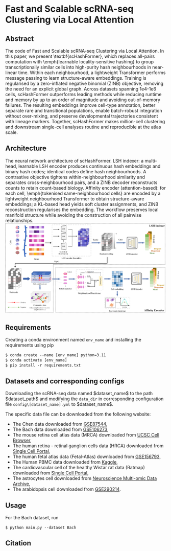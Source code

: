 # Fast and Scalable scRNA-seq Clustering via Local Attention
## Abstract
The code of Fast and Scalable scRNA-seq Clustering via Local Attention.
In this paper, we present \textbf{scHashFormer}, which replaces all-pairs computation with \emph{learnable locality-sensitive hashing} to group transcriptionally similar cells into high-purity hash neighbourhoods in near-linear time. Within each neighbourhood, a lightweight Transformer performs message passing to learn structure-aware embeddings. Training is regularised by a zero-inflated negative binomial (ZINB) objective, removing the need for an explicit global graph. Across datasets spanning 1e4-1e6 cells, scHashFormer outperforms leading methods while reducing runtime and memory by up to an order of magnitude and avoiding out-of-memory failures. The resulting embeddings improve cell-type annotation, better separate rare and transitional populations, enable batch-robust integration without over-mixing, and preserve developmental trajectories consistent with lineage markers. Together, scHashFormer makes million-cell clustering and downstream single-cell analyses routine and reproducible at the atlas scale.

## Architecture
The neural network architecture of scHashFormer. LSH indexer: a multi-head, learnable LSH encoder produces continuous hash embeddings and binary hash codes; identical codes define hash neighbourhoods. A contrastive objective tightens within-neighbourhood similarity and separates cross-neighbourhood pairs, and a ZINB decoder reconstructs counts to retain count-based biology. Affinity encoder (attention-based): for each cell, \emph{tokenised same-neighbourhood cells} are encoded by a lightweight neighbourhood Transformer to obtain structure-aware embeddings; a KL-based head yields soft cluster assignments, and ZINB reconstruction regularises the embedding. The workflow preserves local manifold structure while avoiding the construction of all pairwise relationships.![fram1 (1)](./scHashFormer.png)

## Requirements
Creating a conda environment named `env_name` and installing the requirements using pip 
```
$ conda create --name [env_name] python=3.11
$ conda activate [env_name] 
$ pip install -r requirements.txt
```

## Datasets and corresponding configs
Downloading the scRNA-seq data named \$dataset_name\$ to the path \$dataset_path\$ and modifying the `data_dir` in corresponding configuration file `config\[dataset_name].yml` to \$dataset_name\$.

The specific data file can be downloaded from the following website:
- The Chen data downloaded from [GSE87544](https://www.ncbi.nlm.nih.gov/geo/query/acc.cgi?acc=GSE87544),
- The Bach data downloaded from [GSE106273](https://www.ncbi.nlm.nih.gov/geo/query/acc.cgi?acc=GSE106273),
- The mouse retina cell atlas data (MRCA) downloaded from [UCSC Cell Browser](https://cells.ucsc.edu/muscle-cell-atlas/),
- The human retina - retinal ganglion cells data (HRCA) downloaded from [Single Cell Portal](https://singlecell.broadinstitute.org/single_cell/study/SCP2808/hrca-snrna-seq-of-the-human-retina-retinal-ganglion-cells),
- The human fetal atlas data (Fetal-Atlas) downloaded from [GSE156793](https://www.ncbi.nlm.nih.gov/geo/query/acc.cgi?acc=GSE156793),
- The Human PBMC data downloaded from [Kaggle](https://www.kaggle.com/competitions/open-problems-single-cell-perturbations/data),
- The cardiovascular cell of the healthy Wistar rat data (Ratmap) downloaded from [Single Cell Portal](https://singlecell.broadinstitute.org/single_cell/study/SCP2828/transcriptional-profile-of-the-rat-cardiovascular-system-at-single-cell-resolution),
- The astrocytes cell downloaded from [Neuroscience Multi-omic Data Archive](https://data.nemoarchive.org/biccn/grant/u01_feng/feng/transcriptome/sncell/10x_v3.1/),
- The arabidopsis cell downloaded from [GSE290214](https://www.ncbi.nlm.nih.gov/geo/query/acc.cgi?acc=GSE290214).

## Usage
For the Bach dataset, run
```
$ python main.py --dataset Bach
```

## Citation
